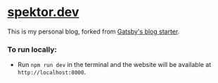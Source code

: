 # [spektor.dev](https://spektor.dev)

This is my personal blog, forked from [Gatsby's blog starter](https://github.com/gatsbyjs/gatsby-starter-blog).

### To run locally:

- Run `npm run dev` in the terminal and the website will be available at `http://localhost:8000`.
